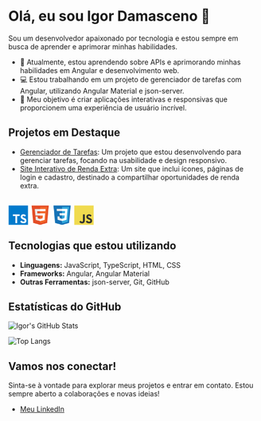 # Olá, eu sou Igor Damasceno 👋

 Sou um desenvolvedor apaixonado por tecnologia e estou sempre em busca de aprender e aprimorar minhas habilidades.

- 🌱 Atualmente, estou aprendendo sobre APIs e aprimorando minhas habilidades em Angular e desenvolvimento web.
- 💻 Estou trabalhando em um projeto de gerenciador de tarefas com Angular, utilizando Angular Material e json-server.
- 🎯 Meu objetivo é criar aplicações interativas e responsivas que proporcionem uma experiência de usuário incrível.

## Projetos em Destaque

- [Gerenciador de Tarefas](https://github.com/IgorDamasceno10/pagina-de-renda-renda-extra): Um projeto que estou desenvolvendo para gerenciar tarefas, focando na usabilidade e design responsivo.
- [Site Interativo de Renda Extra](https://github.com/IgorDamasceno10/pagina-de-renda-renda-extra): Um site que inclui ícones, páginas de login e cadastro, destinado a compartilhar oportunidades de renda extra.



<div style="display: inline_block"><br>
  <img align="center" alt="TypeScript" height="40" width="40" src="https://raw.githubusercontent.com/devicons/devicon/master/icons/typescript/typescript-original.svg">
  <img align="center" alt="HTML" height="40" width="40" src="https://raw.githubusercontent.com/devicons/devicon/master/icons/html5/html5-original.svg">
  <img align="center" alt="CSS" height="40" width="40" src="https://raw.githubusercontent.com/devicons/devicon/master/icons/css3/css3-original.svg">
  <img align="center" alt="JavaScript" height="40" width="40" src="https://raw.githubusercontent.com/devicons/devicon/master/icons/javascript/javascript-original.svg">
</div>


## Tecnologias que estou utilizando

- **Linguagens:** JavaScript, TypeScript, HTML, CSS
- **Frameworks:** Angular, Angular Material
- **Outras Ferramentas:** json-server, Git, GitHub

## Estatísticas do GitHub


![Igor's GitHub Stats](https://github-readme-stats.vercel.app/api?username=IgorDamasceno10&show_icons=true&theme=dracula)

![Top Langs](https://github-readme-stats.vercel.app/api/top-langs/?username=IgorDamasceno10&layout=compact&theme=dracula)


## Vamos nos conectar!

Sinta-se à vontade para explorar meus projetos e entrar em contato. Estou sempre aberto a colaborações e novas ideias!

- [Meu LinkedIn](https://www.linkedin.com/in/igor-damasceno-44a492313/)




